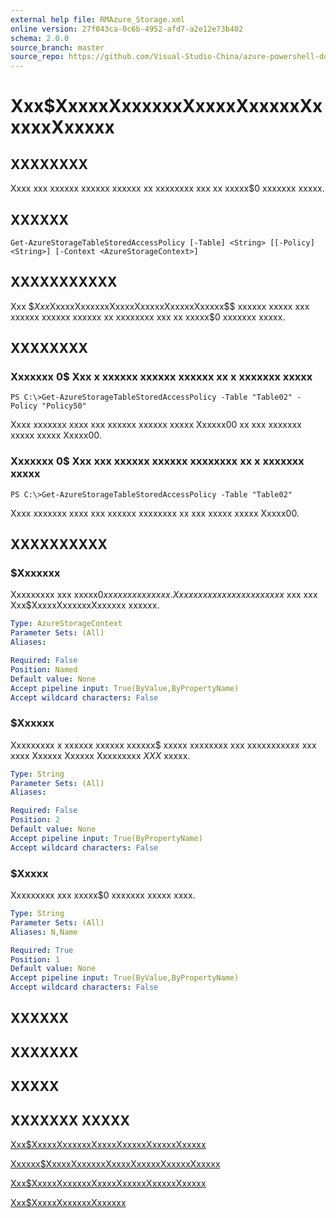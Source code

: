 ```yaml
---
external help file: RMAzure_Storage.xml
online version: 27f043ca-0c6b-4952-afd7-a2e12e73b402
schema: 2.0.0
source_branch: master
source_repo: https://github.com/Visual-Studio-China/azure-powershell-docs-int
---
```


# Xxx$XxxxxXxxxxxxXxxxxXxxxxxXxxxxxXxxxxx
## XXXXXXXX
Xxxx xxx xxxxxx xxxxxx xxxxxx xx xxxxxxxx xxx xx xxxxx$0 xxxxxxx xxxxx.

## XXXXXX

```
Get-AzureStorageTableStoredAccessPolicy [-Table] <String> [[-Policy] <String>] [-Context <AzureStorageContext>]
```

## XXXXXXXXXXX
Xxx $$Xxx$XxxxxXxxxxxxXxxxxXxxxxxXxxxxxXxxxxx$$ xxxxxx xxxxx xxx xxxxxx xxxxxx xxxxxx xx xxxxxxxx xxx xx xxxxx$0 xxxxxxx xxxxx.

## XXXXXXXX

### Xxxxxxx 0$ Xxx x xxxxxx xxxxxx xxxxxx xx x xxxxxxx xxxxx
```
PS C:\>Get-AzureStorageTableStoredAccessPolicy -Table "Table02" -Policy "Policy50"
```

Xxxx xxxxxxx xxxx xxx xxxxxx xxxxxx xxxxx Xxxxxx00 xx xxx xxxxxxx xxxxx xxxxx Xxxxx00.

### Xxxxxxx 0$ Xxx xxx xxxxxx xxxxxx xxxxxxxx xx x xxxxxxx xxxxx
```
PS C:\>Get-AzureStorageTableStoredAccessPolicy -Table "Table02"
```

Xxxx xxxxxxx xxxx xxx xxxxxx xxxxxxxx xx xxx xxxxx xxxxx Xxxxx00.

## XXXXXXXXXX

### $Xxxxxxx
Xxxxxxxxx xxx xxxxx$0 xxxxxxx xxxxxxx.
Xx xxxxxx x xxxxxxx xxxxxxx$ xxx xxx Xxx$XxxxxXxxxxxxXxxxxxx xxxxxx.

```yaml
Type: AzureStorageContext
Parameter Sets: (All)
Aliases: 

Required: False
Position: Named
Default value: None
Accept pipeline input: True(ByValue,ByPropertyName)
Accept wildcard characters: False
```

### $Xxxxxx
Xxxxxxxxx x xxxxxx xxxxxx xxxxxx$ xxxxx xxxxxxxx xxx xxxxxxxxxxx xxx xxxx Xxxxxx Xxxxxx Xxxxxxxxx $XXX$ xxxxx.

```yaml
Type: String
Parameter Sets: (All)
Aliases: 

Required: False
Position: 2
Default value: None
Accept pipeline input: True(ByPropertyName)
Accept wildcard characters: False
```

### $Xxxxx
Xxxxxxxxx xxx xxxxx$0 xxxxxxx xxxxx xxxx.

```yaml
Type: String
Parameter Sets: (All)
Aliases: N,Name

Required: True
Position: 1
Default value: None
Accept pipeline input: True(ByValue,ByPropertyName)
Accept wildcard characters: False
```

## XXXXXX

## XXXXXXX

## XXXXX

## XXXXXXX XXXXX

[Xxx$XxxxxXxxxxxxXxxxxXxxxxxXxxxxxXxxxxx](27f043ca-0c6b-4952-afd7-a2e12e73b402)

[Xxxxxx$XxxxxXxxxxxxXxxxxXxxxxxXxxxxxXxxxxx](e9ed3edb-61eb-4547-8228-968601cfbee5)

[Xxx$XxxxxXxxxxxxXxxxxXxxxxxXxxxxxXxxxxx](cd4016e4-c0aa-4963-beb7-144a5bd2d619)

[Xxx$XxxxxXxxxxxxXxxxxxx](671aeec8-b7f9-49c5-866f-da84f189ab5b)


